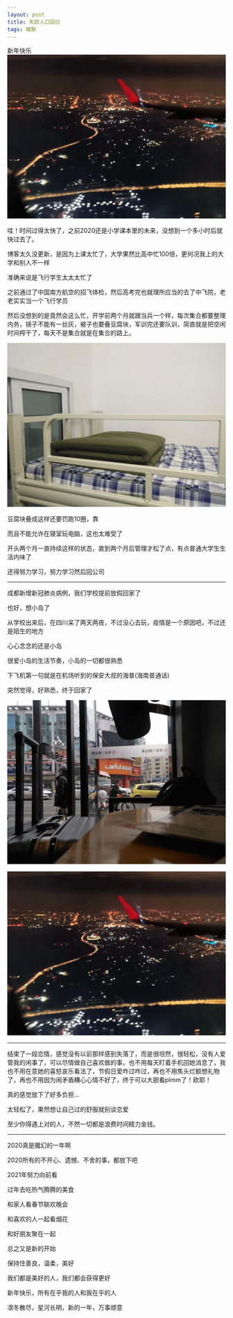 ```yaml
---
layout: post
title: 失踪人口回归
tags: 瞎聊
---
```


新年快乐
![飞机](/usrimg/2020-12-31-3.png)

哇！时间过得太快了，之前2020还是小学课本里的未来，没想到一个多小时后就快过去了。

博客太久没更新，是因为上课太忙了，大学果然比高中忙100倍，更何况我上的大学和别人不一样

准确来说是飞行学生太太太忙了

之前通过了中国南方航空的招飞体检，然后高考完也就理所应当的去了中飞院，老老实实当一个飞行学员

然后没想到的是竟然会这么忙，开学前两个月就跟当兵一个样，每次集合都要整理内务，镜子不能有一丝灰，被子也要叠豆腐块，军训完还要队训，简直就是把空闲时间榨干了，每天不是集合就是在集合的路上。

![豆腐块](/usrimg/2020-12-31-1.png)

豆腐块叠成这样还要罚跑10圈，靠

而且不能允许在寝室玩电脑，这也太难受了

开头两个月一直持续这样的状态，直到两个月后管理才松了点，有点普通大学生生活内味了

还得努力学习，努力学习然后回公司

***

成都新增新冠肺炎病例，我们学校提前放假回家了

也好，想小岛了

从学校出来后，在四川呆了两天两夜，不过没心去玩，疫情是一个原因吧，不过还是陌生的地方

心心念念的还是小岛

很爱小岛的生活节奏，小岛的一切都很熟悉

下飞机第一句就是在机场听到的保安大叔的海普(海南普通话)

突然觉得，好熟悉，终于回家了

![出发](/usrimg/2020-12-31-2.png)

![飞机](/usrimg/2020-12-31-3.png)

***

结束了一段恋情，感觉没有以前那样感到失落了，而是很坦然，很轻松，没有人爱管我的闲事了，可以尽情做自己喜欢做的事，也不用每天盯着手机回她消息了，我也不用在意她的喜怒哀乐看法了，节假日爱咋过咋过，再也不用焦头烂额想礼物了，再也不用因为闹矛盾糟心心情不好了，终于可以大胆看plmm了！欧耶！

真的感觉放下了好多负担…

太轻松了，果然想让自己过的舒服就别谈恋爱

至少你得遇上对的人，不然一切都是浪费时间精力金钱。

***
2020真是魔幻的一年啊

2020所有的不开心、遗憾、不舍的事，都放下吧

2021年努力向前看

过年去吃热气腾腾的美食

和家人看春节联欢晚会

和喜欢的人一起看烟花

和好朋友聚在一起

总之又是新的开始

保持住善良，温柔，美好

我们都是美好的人，我们都会获得更好

新年快乐，所有在乎我的人和我在乎的人

凛冬散尽，星河长明，新的一年，万事顺意





